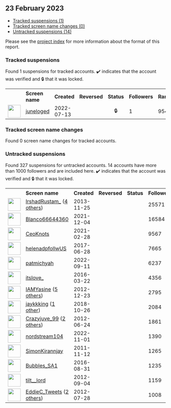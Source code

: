 ## 23 February 2023

* [Tracked suspensions (1)](#tracked-suspensions)
* [Tracked screen name changes (0)](#tracked-screen-name-changes)
* [Untracked suspensions (14)](#untracked-suspensions)

Please see the [project index](https://github.com/travisbrown/twitter-watch) for more information about the format of this report.

### Tracked suspensions

Found 1 suspensions for tracked accounts.
  ✔️ indicates that the account was verified and 🔒 that it was locked.

<table>
    <tr>
        <th></th>
        <th align="left">Screen name</th>
        <th align="left">Created</th>
        <th align="left">Reversed</th>
        <th align="left">Status</th>
        <th align="left">Followers</th>
        <th align="left">Ranking</th></tr>
    </tr>
        <tr>
            <td><a href="https://twitter.com/intent/user?user_id=1547055254042251264">
                <img src="https://abs.twimg.com/sticky/default_profile_images/default_profile_normal.png" width="40px" height="40px" align="center"/></a>
            </td>
            <td>
                <a href="https://twitter.com/juneloged">juneloged</a></td>
            <td>2022-07-13</td>
            <td></td>
            <td align="center">🔒</td>
            <td>1</td>
            <td>95463</td>
        </tr></table>

### Tracked screen name changes

Found 0 screen name changes for tracked accounts.

### Untracked suspensions

Found 327 suspensions for untracked accounts.
14 accounts have more than 1000 followers and are included here.
  ✔️ indicates that the account was verified and 🔒 that it was locked.

<table>
    <tr>
        <th></th>
        <th align="left">Screen name</th>
        <th align="left">Created</th>
        <th align="left">Reversed</th>
        <th align="left">Status</th>
        <th align="left">Followers</th>
    </tr>
        <tr>
            <td><a href="https://twitter.com/intent/user?user_id=2214020581">
                <img src="https://pbs.twimg.com/profile_images/1587900981123158017/A8gCM9fp_normal.jpg" width="40px" height="40px" align="center"/></a>
            </td>
            <td>
                <a href="https://twitter.com/IrshadRustam_">IrshadRustam_</a>&nbsp;(<a href="https://api.memory.lol/v1/tw/id/2214020581">4 others</a>)&nbsp;</td>
            <td>2013-11-25</td>
            <td></td>
            <td align="center"></td>
            <td>25571</td>
        </tr>
        <tr>
            <td><a href="https://twitter.com/intent/user?user_id=1467199312828506116">
                <img src="https://pbs.twimg.com/profile_images/1535010314894336027/9xbcKtIc_normal.jpg" width="40px" height="40px" align="center"/></a>
            </td>
            <td>
                <a href="https://twitter.com/Blanco66644360">Blanco66644360</a></td>
            <td>2021-12-04</td>
            <td></td>
            <td align="center"></td>
            <td>16584</td>
        </tr>
        <tr>
            <td><a href="https://twitter.com/intent/user?user_id=1366111054820966400">
                <img src="https://pbs.twimg.com/profile_images/1366369788172382208/cw6NdHEr_normal.jpg" width="40px" height="40px" align="center"/></a>
            </td>
            <td>
                <a href="https://twitter.com/CeoKnots">CeoKnots</a></td>
            <td>2021-02-28</td>
            <td></td>
            <td align="center"></td>
            <td>9567</td>
        </tr>
        <tr>
            <td><a href="https://twitter.com/intent/user?user_id=879872740953554944">
                <img src="https://pbs.twimg.com/profile_images/1262054121374388224/XOqJ-wE1_normal.jpg" width="40px" height="40px" align="center"/></a>
            </td>
            <td>
                <a href="https://twitter.com/helenadpfollwUS">helenadpfollwUS</a></td>
            <td>2017-06-28</td>
            <td></td>
            <td align="center"></td>
            <td>7665</td>
        </tr>
        <tr>
            <td><a href="https://twitter.com/intent/user?user_id=1569013485685690369">
                <img src="https://pbs.twimg.com/profile_images/1569013650857369602/sUorLrUF_normal.jpg" width="40px" height="40px" align="center"/></a>
            </td>
            <td>
                <a href="https://twitter.com/patmichyah">patmichyah</a></td>
            <td>2022-09-11</td>
            <td></td>
            <td align="center"></td>
            <td>6237</td>
        </tr>
        <tr>
            <td><a href="https://twitter.com/intent/user?user_id=712334945050427393">
                <img src="https://pbs.twimg.com/profile_images/722085756013969408/EGLNPRGz_normal.jpg" width="40px" height="40px" align="center"/></a>
            </td>
            <td>
                <a href="https://twitter.com/itsIove_">itsIove_</a></td>
            <td>2016-03-22</td>
            <td></td>
            <td align="center"></td>
            <td>4356</td>
        </tr>
        <tr>
            <td><a href="https://twitter.com/intent/user?user_id=1030399046">
                <img src="https://pbs.twimg.com/profile_images/1596833259740188676/aj-gSvB0_normal.jpg" width="40px" height="40px" align="center"/></a>
            </td>
            <td>
                <a href="https://twitter.com/IAMYasine">IAMYasine</a>&nbsp;(<a href="https://api.memory.lol/v1/tw/id/1030399046">5 others</a>)&nbsp;</td>
            <td>2012-12-23</td>
            <td></td>
            <td align="center"></td>
            <td>2795</td>
        </tr>
        <tr>
            <td><a href="https://twitter.com/intent/user?user_id=1055659016481898496">
                <img src="https://pbs.twimg.com/profile_images/1595851909809815552/t_CaA82s_normal.jpg" width="40px" height="40px" align="center"/></a>
            </td>
            <td>
                <a href="https://twitter.com/jaykkking">jaykkking</a>&nbsp;(<a href="https://api.memory.lol/v1/tw/id/1055659016481898496">1 other</a>)&nbsp;</td>
            <td>2018-10-26</td>
            <td></td>
            <td align="center"></td>
            <td>2084</td>
        </tr>
        <tr>
            <td><a href="https://twitter.com/intent/user?user_id=617214314">
                <img src="https://pbs.twimg.com/profile_images/1262465461071089670/n1UgtnNU_normal.jpg" width="40px" height="40px" align="center"/></a>
            </td>
            <td>
                <a href="https://twitter.com/Crazyjuve_99">Crazyjuve_99</a>&nbsp;(<a href="https://api.memory.lol/v1/tw/id/617214314">2 others</a>)&nbsp;</td>
            <td>2012-06-24</td>
            <td></td>
            <td align="center"></td>
            <td>1861</td>
        </tr>
        <tr>
            <td><a href="https://twitter.com/intent/user?user_id=1587553652243316736">
                <img src="https://pbs.twimg.com/profile_images/1596242491413512193/kTLBm5qO_normal.jpg" width="40px" height="40px" align="center"/></a>
            </td>
            <td>
                <a href="https://twitter.com/nordstream104">nordstream104</a></td>
            <td>2022-11-01</td>
            <td></td>
            <td align="center"></td>
            <td>1390</td>
        </tr>
        <tr>
            <td><a href="https://twitter.com/intent/user?user_id=410796509">
                <img src="https://pbs.twimg.com/profile_images/1593412308411510785/7Na6RY_R_normal.jpg" width="40px" height="40px" align="center"/></a>
            </td>
            <td>
                <a href="https://twitter.com/SimonKirannjay">SimonKirannjay</a></td>
            <td>2011-11-12</td>
            <td></td>
            <td align="center"></td>
            <td>1265</td>
        </tr>
        <tr>
            <td><a href="https://twitter.com/intent/user?user_id=771050566298599424">
                <img src="https://pbs.twimg.com/profile_images/1289962899193069569/6fCHIvNZ_normal.jpg" width="40px" height="40px" align="center"/></a>
            </td>
            <td>
                <a href="https://twitter.com/Bubbles_SA1">Bubbles_SA1</a></td>
            <td>2016-08-31</td>
            <td></td>
            <td align="center"></td>
            <td>1235</td>
        </tr>
        <tr>
            <td><a href="https://twitter.com/intent/user?user_id=802521540">
                <img src="https://pbs.twimg.com/profile_images/914825375578034176/omHSWBVd_normal.jpg" width="40px" height="40px" align="center"/></a>
            </td>
            <td>
                <a href="https://twitter.com/tilt__lord">tilt__lord</a></td>
            <td>2012-09-04</td>
            <td></td>
            <td align="center"></td>
            <td>1159</td>
        </tr>
        <tr>
            <td><a href="https://twitter.com/intent/user?user_id=721420686">
                <img src="https://pbs.twimg.com/profile_images/1209914688886038528/iWkDQmqP_normal.jpg" width="40px" height="40px" align="center"/></a>
            </td>
            <td>
                <a href="https://twitter.com/EddieC_Tweets">EddieC_Tweets</a>&nbsp;(<a href="https://api.memory.lol/v1/tw/id/721420686">2 others</a>)&nbsp;</td>
            <td>2012-07-28</td>
            <td></td>
            <td align="center"></td>
            <td>1008</td>
        </tr></table>
